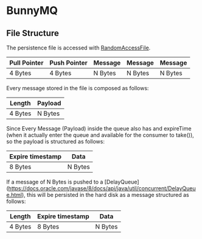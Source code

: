 # BunnyMQ

## File Structure

The persistence file is accessed with [RandomAccessFile](https://docs.oracle.com/javase/8/docs/api/java/io/RandomAccessFile.html).

| Pull Pointer | Push Pointer | Message | Message | Message |
| --- | --- | --- | --- | --- |
| 4 Bytes | 4 Bytes | N Bytes | N Bytes | N Bytes

Every message stored in the file is composed as follows:

| Length | Payload |
| --- | --- |
| 4 Bytes | N Bytes |

Since Every Message (Payload) inside the queue also has and expireTime (when it actually enter the queue and available for the consumer to take()), so the payload is structured as follows:

| Expire timestamp | Data |
| --- | --- |
| 8 Bytes | N Bytes |

If a message of N Bytes is pushed to a [DelayQueue] (https://docs.oracle.com/javase/8/docs/api/java/util/concurrent/DelayQueue.html), this will be persisted in the hard disk as a message structured as follows:

| Length | Expire timestamp | Data |
| --- | --- | --- |
| 4 Bytes | 8 Bytes | N Bytes |
